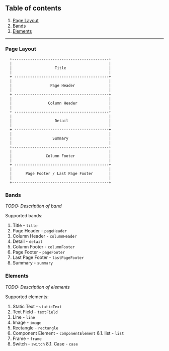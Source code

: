 ## Table of contents

1. [Page Layout](#page-layout)
2. [Bands](#bands)
3. [Elements](#elements)

------------

### Page Layout
```
  +-------------------------------------------+
  |                                           |
  |                   Title                   |
  |                                           |
  + ------------------------------------------+
  |                                           |
  |                 Page Header               |
  |                                           |
  + ------------------------------------------+
  |                                           |
  |                Column Header              |
  |                                           |
  + ------------------------------------------+
  |                                           |
  |                   Detail                  |
  |                                           |
  + ------------------------------------------+
  |                                           |
  |                  Summary                  |
  |                                           |
  +-------------------------------------------+
  |                                           |
  |               Column Footer               |
  |                                           |
  + ------------------------------------------+
  |                                           |
  |      Page Footer / Last Page Footer       |
  |                                           |
  +-------------------------------------------+
```

### Bands
*TODO: Description of band*

Supported bands:
1.  Title - `title`
2.  Page Header - `pageHeader`
3.  Column Header - `columnHeader`
4.  Detail - `detail`
5.  Column Footer - `columnFooter`
6.  Page Footer - `pageFooter`
7.  Last Page Footer - `lastPageFooter`
8.  Summary - `summary`

### Elements
*TODO: Description of elements*

Supported elements:
1.  Static Text - `staticText`
2.  Text Field - `textField`
3.  Line - `line`
4.  Image - `image`
5.  Rectangle - `rectangle`
6.  Component Element - `componentElement`
6.1.  list - `list`
7.  Frame - `frame`
8.  Switch - `switch`
8.1.  Case - `case`

